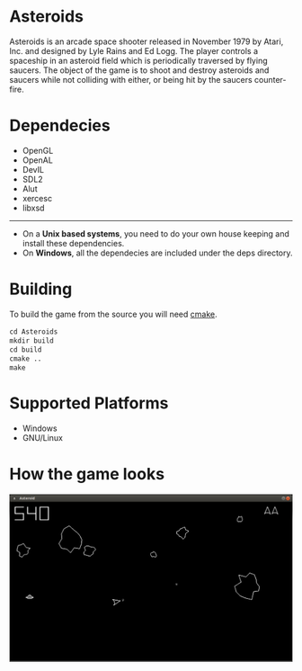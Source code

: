 Asteroids
=========
Asteroids is an arcade space shooter released in November 1979 by Atari, Inc. and designed by Lyle Rains and Ed Logg. The player controls a spaceship in an asteroid field which is periodically traversed by flying saucers. The object of the game is to shoot and destroy asteroids and saucers while not colliding with either, or being hit by the saucers counter-fire.

Dependecies
===========

* OpenGL
* OpenAL
* DevIL
* SDL2
* Alut
* xercesc
* libxsd

---
* On a **Unix based systems**, you need to do your own house keeping and install these dependencies.
* On **Windows**, all the dependecies are included under the deps directory.

Building
===========
To build the game from the source you will need [cmake](http://www.cmake.org/). 

    cd Asteroids
    mkdir build
    cd build
    cmake ..
    make


Supported Platforms
===================

* Windows
* GNU/Linux

How the game looks
==================

![ScreenShot](ScreenShot.png)








